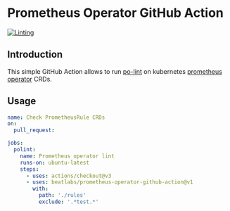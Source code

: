 # Prometheus Operator GitHub Action

[![Linting](https://github.com/beatlabs/prometheus-operator-github-action/actions/workflows/shellcheck.yml/badge.svg)](https://github.com/beatlabs/prometheus-operator-github-action/actions/workflows/shellcheck.yml)

## Introduction
This simple GitHub Action allows to run [po-lint](https://github.com/prometheus-operator/prometheus-operator/blob/main/Documentation/user-guides/linting.md) on kubernetes [prometheus operator](https://github.com/prometheus-operator/prometheus-operator) CRDs.

## Usage
```yaml
name: Check PrometheusRule CRDs
on:
  pull_request:

jobs:
  polint:
    name: Prometheus operator lint
    runs-on: ubuntu-latest
    steps:
      - uses: actions/checkout@v3
      - uses: beatlabs/prometheus-operator-github-action@v1
        with:
          path: './rules'
          exclude: '.*test.*'
```
